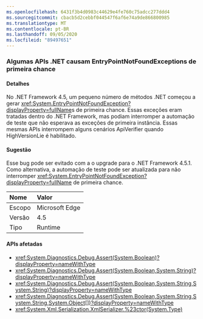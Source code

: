 ```yaml
---
ms.openlocfilehash: 6431f3b4d0983c44629e4fe760c75adcc277ddd4
ms.sourcegitcommit: cbacb5d2cebbf044547f6af6e74a9de866800985
ms.translationtype: MT
ms.contentlocale: pt-BR
ms.lasthandoff: 09/05/2020
ms.locfileid: "89497651"
---
```

### <a name="some-net-apis-cause-first-chance-handled-entrypointnotfoundexceptions"></a>Algumas APIs .NET causam EntryPointNotFoundExceptions de primeira chance

#### <a name="details"></a>Detalhes

No .NET Framework 4.5, um pequeno número de métodos .NET começou a gerar <xref:System.EntryPointNotFoundException?displayProperty=fullName>s de primeira chance. Essas exceções eram tratadas dentro do .NET Framework, mas podiam interromper a automação de teste que não esperava as exceções de primeira instância. Essas mesmas APIs interrompem alguns cenários ApiVerifier quando HighVersionLie é habilitado.

#### <a name="suggestion"></a>Sugestão

Esse bug pode ser evitado com a o upgrade para o .NET Framework 4.5.1. Como alternativa, a automação de teste pode ser atualizada para não interromper <xref:System.EntryPointNotFoundException?displayProperty=fullName> de primeira chance.

| Nome    | Valor       |
|:--------|:------------|
| Escopo   |Microsoft Edge|
|Versão|4.5|
|Tipo|Runtime

#### <a name="affected-apis"></a>APIs afetadas

- <xref:System.Diagnostics.Debug.Assert(System.Boolean)?displayProperty=nameWithType>
- <xref:System.Diagnostics.Debug.Assert(System.Boolean,System.String)?displayProperty=nameWithType>
- <xref:System.Diagnostics.Debug.Assert(System.Boolean,System.String,System.String)?displayProperty=nameWithType>
- <xref:System.Diagnostics.Debug.Assert(System.Boolean,System.String,System.String,System.Object[])?displayProperty=nameWithType>
- <xref:System.Xml.Serialization.XmlSerializer.%23ctor(System.Type)>

<!--

#### Affected APIs

- `M:System.Diagnostics.Debug.Assert(System.Boolean)`
- `M:System.Diagnostics.Debug.Assert(System.Boolean,System.String)`
- `M:System.Diagnostics.Debug.Assert(System.Boolean,System.String,System.String)`
- `M:System.Diagnostics.Debug.Assert(System.Boolean,System.String,System.String,System.Object[])`
- `M:System.Xml.Serialization.XmlSerializer.#ctor(System.Type)`

-->
